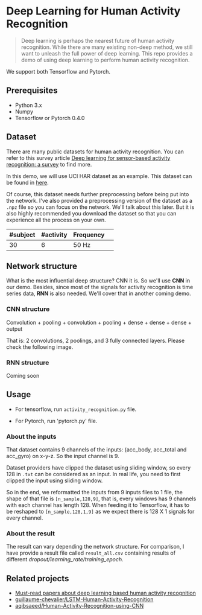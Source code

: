 # Deep Learning for Human Activity Recognition

> Deep learning is perhaps the nearest future of human activity recognition. While there are many existing non-deep method, we still want to unleash the full power of deep learning. This repo provides a demo of using deep learning to perform human activity recognition.

We support both Tensorflow and Pytorch.

## Prerequisites

- Python 3.x
- Numpy
- Tensorflow or Pytorch 0.4.0

## Dataset

There are many public datasets for human activity recognition. You can refer to this survey article [Deep learning for sensor-based activity recognition: a survey](https://arxiv.org/abs/1707.03502) to find more.

In this demo, we will use UCI HAR dataset as an example. This dataset can be found in [here](https://archive.ics.uci.edu/ml/machine-learning-databases/00240/).

Of course, this dataset needs further preprocessing before being put into the network. I've also provided a preprocessing version of the dataset as a `.npz` file so you can focus on the network. We'll talk about this later. But it is also highly recommended you download the dataset so that you can experience all the process on your own.


| #subject | #activity | Frequency |   |
| --- | --- | --- | --- |
| 30 | 6 | 50 Hz |  |


## Network structure

What is the most influential deep structure? CNN it is. So we'll use **CNN** in our demo. Besides, since most of the signals for activity recognition is time series data, **RNN** is also needed. We'll cover that in another coming demo.

### CNN structure

Convolution + pooling + convolution + pooling +   dense + dense + dense + output

That is: 2 convolutions, 2 poolings, and 3 fully connected layers. Please check the following image.


### RNN structure

Coming soon

## Usage

- For tensorflow, run `activity_recognition.py` file.

- For Pytorch, run 'pytorch.py' file.

### About the inputs

That dataset contains 9 channels of the inputs: (acc_body, acc_total and acc_gyro) on x-y-z. So the input channel is 9.

Dataset providers have clipped the dataset using sliding window, so every 128 in `.txt` can be considered as an input. In real life, you need to first clipped the input using sliding window.

So in the end, we reformatted the inputs from 9 inputs files to 1 file, the shape of that file is `[n_sample,128,9]`, that is, every windows has 9 channels with each channel has length 128. When feeding it to Tensorflow, it has to be reshaped to `[n_sample,128,1,9]` as we expect there is 128 X 1 signals for every channel.

### About the result

The result can vary depending the network structure. For comparison, I have provide a result file called `result_all.csv` containing results of different *dropout/learning_rate/training_epoch*.

## Related projects

- [Must-read papers about deep learning based human activity recognition](https://github.com/jindongwang/activityrecognition/blob/master/notes/deep.md)
- [guillaume-chevalier/LSTM-Human-Activity-Recognition](https://github.com/guillaume-chevalier/LSTM-Human-Activity-Recognition)
- [aqibsaeed/Human-Activity-Recognition-using-CNN](https://github.com/aqibsaeed/Human-Activity-Recognition-using-CNN)

